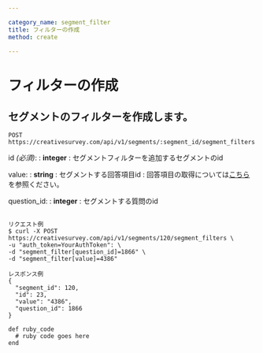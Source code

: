 ```yaml
---

category_name: segment_filter
title: フィルターの作成
method: create

---
```


# フィルターの作成

## セグメントのフィルターを作成します。

`POST https://creativesurvey.com/api/v1/segments/:segment_id/segment_filters`

id _(必須)_:
: __integer__
: セグメントフィルターを追加するセグメントのid

value:
: __string__
: セグメントする回答項目id
: 回答項目の取得については[こちら](#answer_item_index)を参照ください。

question_id:
: __integer__
: セグメントする質問のid

~~~

リクエスト例
$ curl -X POST https://creativesurvey.com/api/v1/segments/120/segment_filters \
-u "auth_token=YourAuthToken": \
-d "segment_filter[question_id]=1866" \
-d "segment_filter[value]=4386"

レスポンス例
{
  "segment_id": 120,
  "id": 23,
  "value": "4386",
  "question_id": 1866
}

~~~

~~~
def ruby_code
  # ruby code goes here
end
~~~

